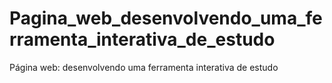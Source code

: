 # Pagina_web_desenvolvendo_uma_ferramenta_interativa_de_estudo
Página web: desenvolvendo uma ferramenta interativa de estudo
